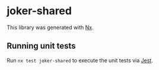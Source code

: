 # joker-shared

This library was generated with [Nx](https://nx.dev).

## Running unit tests

Run `nx test joker-shared` to execute the unit tests via [Jest](https://jestjs.io).
